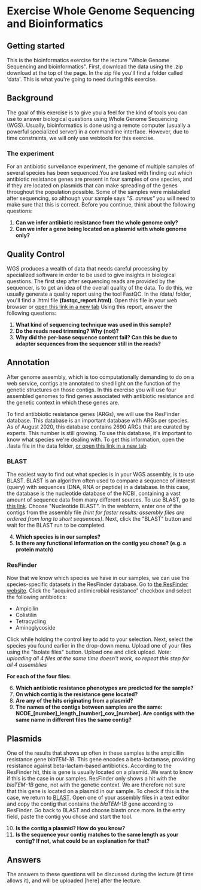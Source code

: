 # Exercise Whole Genome Sequencing and Bioinformatics

## Getting started
This is the bioinformatics exercise for the lecture "Whole Genome Sequencing and bioinformatics". First, download the data using the .zip download at the top of the page. In the zip file you'll find a folder called 'data'. This is what you're going to need during this exercise.

## Background
The goal of this exercise is to give you a feel for the kind of tools you can use to answer biological questions using Whole Genome Sequencing (WGS). Usually, bioinformatics is done using a remote computer (usually a powerful specialized server) in a commandline interface. However, due to time constraints, we will only use webtools for this exercise.   
### The experiment
For an antibiotic surveilance experiment, the genome of multiple samples of several species has been sequenced.You are tasked with finding out which antibiotic resistance genes are present in four samples of one species, and if they are located on plasmids that can make spreading of the genes throughout the population possible. Some of the samples were mislabeled after sequencing, so although your sample says *"S. aureus"* you will need to make sure that this is correct. 
Before you continue, think about the following questions:

1. **Can we infer antibiotic resistance from the whole genome only?**
2. **Can we infer a gene being located on a plasmid with whole genome only?**

## Quality Control
WGS produces a wealth of data that needs careful processing by specialized software in order to be used to give insights in biological questions. The first step after sequencing reads are provided by the sequencer, is to get an idea of the overall quality of the data. To do this, we usually generate a quality report using the tool FastQC. In the /data/ folder, you'll find a .html file **(fastqc_report.html)**. Open this file in your web browser or [open this link in a new tab](/data/fastqc_report.html)
Using this report, answer the following questions:

1. **What kind of sequencing technique was used in this sample?**
2. **Do the reads need trimming? Why (not)?**
3. **Why did the per-base sequence content fail? Can this be due to adapter sequences from the sequencer still in the reads?**

## Annotation
After genome assembly, which is too computationally demanding to do on a web service, contigs are annotated to shed light on the function of the genetic structures on those contigs. In this exercise you will use four assembled genomes to find genes associated with antibiotic resistance and the genetic context in which these genes are.

To find antibbiotic resistance genes (ARGs), we will use the ResFinder database. This database is an important database with ARGs per species. As of August 2020, this database contains 2690 ARGs that are curated by experts. This number is still growing. 
To use this database, it's important to know what species we're dealing with. To get this information, open the .fasta file in the data folder, [or open this link in a new tab](/data/assembly_1.fasta)

### BLAST
The easiest way to find out what species is in your WGS assembly, is to use BLAST. BLAST is an algorithm often used to compare a sequence of interest (query) with sequences (DNA, RNA or peptide) in a database. In this case, the database is the nucleotide database of the NCBI, containing a vast amount of sequence data from many different sources. To use BLAST, go to [this link](https://blast.ncbi.nlm.nih.gov/Blast.cgi). Choose "Nucleotide BLAST". In the webform, enter one of the contigs from the assembly file *(hint for faster results: assembly files are ordered from long to short sequences)*. Next, click the "BLAST" button and wait for the BLAST run to be completed.

4. **Which species is in our samples?**
5. **Is there any functional information on the contig you chose? (e.g. a protein match)**

### ResFinder
Now that we know which species we have in our samples, we can use the species-specific datasets in the ResFinder database. Go to [the ResFinder website](https://cge.cbs.dtu.dk/services/ResFinder/). Click the "acquired antimicrobial resistance" checkbox and select the following antibiotics: 
- Ampicilin
- Colistilin
- Tetracycling
- Aminoglycoside

Click while holding the control key to add to your selection. Next, select the species you found earlier in the drop-down menu. Upload one of your files using the "Isolate files" button. Upload one and click upload. *Note: uploading all 4 files at the same time doesn't work, so repeat this step for all 4 assemblies*

**For each of the four files:**

6. **Which antibiotic resistance phenotypes are predicted for the sample?**
7. **On which contig is the resistance gene located?**
8. **Are any of the hits originating from a plasmid?**
9. **The names of the contigs between samples are the same: NODE_[number]\_length\_[number]\_cov\_[number]. Are contigs with the same name in different files the same contig?**

## Plasmids
One of the results that shows up often in these samples is the ampicillin resistance gene *blaTEM-1B*. This gene encodes a beta-lactamase, providing resistance against beta-lactam-based antibiotics. According to the ResFinder hit, this is gene is usually located on a plasmid. We want to know if this is the case in our samples. ResFinder only shows a hit with the *blaTEM-1B* gene, not with the genetic context. We are therefore not sure that this gene is located on a plasmid in our sample. To check if this is the case, we return to [BLAST](blast.ncbi.nlm.nih.gov/Blast.cgi). Open one of your assembly files in a text editor and copy the contig that contains the *blaTEM-1B* gene according to ResFinder. Go back to BLAST and choose blastn once more. In the entry field, paste the contig you chose and start the tool. 

10. **Is the contig a plasmid? How do you know?**
11. **Is the sequence your contig matches to the same length as your contig? If not, what could be an explanation for that?**

## Answers
The answers to these questions will be discussed during the lecture (if time allows it), and will be uploaded [here] after the lecture.

